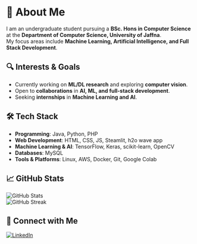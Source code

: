 # 💼 About Me  
I am an undergraduate student pursuing a **BSc. Hons in Computer Science** at the **Department of Computer Science, University of Jaffna**.  
My focus areas include **Machine Learning, Artificial Intelligence, and Full Stack Development**.  

## 🔍 Interests & Goals  
- Currently working on **ML/DL research** and exploring **computer vision**.  
- Open to **collaborations** in **AI, ML, and full-stack development**.  
- Seeking **internships** in **Machine Learning and AI**.  

## 🛠 Tech Stack  
- **Programming**: Java, Python, PHP  
- **Web Development**: HTML, CSS, JS, Steamlit, h2o wave app
- **Machine Learning & AI**: TensorFlow, Keras, scikit-learn, OpenCV
- **Databases**: MySQL  
- **Tools & Platforms**: Linux, AWS, Docker, Git, Google Colab  

## 📈 GitHub Stats  
![GitHub Stats](https://github-readme-stats.vercel.app/api?username=nipunsw1999&theme=default&hide_border=false&include_all_commits=true&count_private=true)  
![GitHub Streak](https://github-readme-streak-stats.herokuapp.com/?user=nipunsw1999&theme=default&hide_border=false)  

## 🔗 Connect with Me  
[![LinkedIn](https://img.shields.io/badge/LinkedIn-%230077B5.svg?logo=linkedin&logoColor=white)](https://www.linkedin.com/in/nipun-weerasinghe-8ba8561b4)  
